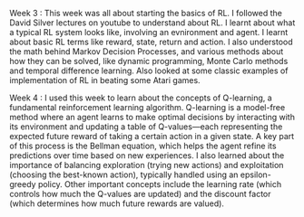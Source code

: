 Week 3 : This week was all about starting the basics of RL. I followed the David Silver lectures on youtube to understand about RL. I learnt about what a typical RL system looks like, involving an evnironment and agent. I learnt about basic RL terms like reward, state, return and action. I also understood the math behind Markov Decision Processes, and various methods about how they can be solved, like dynamic programming, Monte Carlo methods and temporal difference learning. Also looked at some classic examples of implementation of RL in beating some Atari games.

Week 4 : I used this week to learn about the concepts of Q-learning, a fundamental reinforcement learning algorithm. Q-learning is a model-free method where an agent learns to make optimal decisions by interacting with its environment and updating a table of Q-values—each representing the expected future reward of taking a certain action in a given state. A key part of this process is the Bellman equation, which helps the agent refine its predictions over time based on new experiences. I also learned about the importance of balancing exploration (trying new actions) and exploitation (choosing the best-known action), typically handled using an epsilon-greedy policy. Other important concepts include the learning rate (which controls how much the Q-values are updated) and the discount factor (which determines how much future rewards are valued). 
